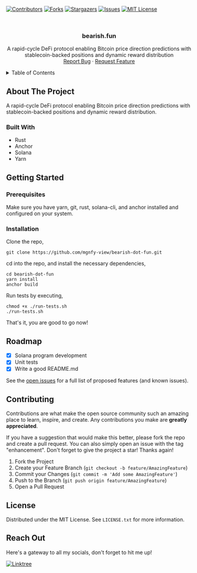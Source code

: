 <!-- PROJECT SHIELDS -->

[![Contributors][contributors-shield]][contributors-url]
[![Forks][forks-shield]][forks-url]
[![Stargazers][stars-shield]][stars-url]
[![Issues][issues-shield]][issues-url]
[![MIT License][license-shield]][license-url]

<!-- PROJECT LOGO -->
<br />
<div align="center">
  <h3 align="center">bearish.fun</h3>

  <p align="center">
    A rapid-cycle DeFi protocol enabling Bitcoin price direction predictions with stablecoin-backed positions and dynamic reward distribution
    <br />
    <a href="https://github.com/mgnfy-view/bearish-dot-fun/issues/new?labels=bug&template=bug-report---.md">Report Bug</a>
    ·
    <a href="https://github.com/mgnfy-view/bearish-dot-fun/issues/new?labels=enhancement&template=feature-request---.md">Request Feature</a>
  </p>
</div>

<!-- TABLE OF CONTENTS -->
<details>
  <summary>Table of Contents</summary>
  <ol>
    <li>
      <a href="#about-the-project">About The Project</a>
      <ul>
        <li><a href="#built-with">Built With</a></li>
      </ul>
    </li>
    <li>
      <a href="#getting-started">Getting Started</a>
      <ul>
        <li><a href="#prerequisites">Prerequisites</a></li>
        <li><a href="#installation">Installation</a></li>
      </ul>
    </li>
    <li><a href="#roadmap">Roadmap</a></li>
    <li><a href="#contributing">Contributing</a></li>
    <li><a href="#license">License</a></li>
    <li><a href="#contact">Contact</a></li>
  </ol>
</details>

<!-- ABOUT THE PROJECT -->

## About The Project

A rapid-cycle DeFi protocol enabling Bitcoin price direction predictions with stablecoin-backed positions and dynamic reward distribution.

### Built With

-   Rust
-   Anchor
-   Solana
-   Yarn

<!-- GETTING STARTED -->

## Getting Started

### Prerequisites

Make sure you have yarn, git, rust, solana-cli, and anchor installed and configured on your system.

### Installation

Clone the repo,

```shell
git clone https://github.com/mgnfy-view/bearish-dot-fun.git
```

cd into the repo, and install the necessary dependencies,

```shell
cd bearish-dot-fun
yarn install
anchor build
```

Run tests by executing,

```shell
chmod +x ./run-tests.sh
./run-tests.sh
```

That's it, you are good to go now!

<!-- ROADMAP -->

## Roadmap

-   [x] Solana program development
-   [x] Unit tests
-   [x] Write a good README.md

See the [open issues](https://github.com/mgnfy-view/bearish-dot-fun/issues) for a full list of proposed features (and known issues).

<!-- CONTRIBUTING -->

## Contributing

Contributions are what make the open source community such an amazing place to learn, inspire, and create. Any contributions you make are **greatly appreciated**.

If you have a suggestion that would make this better, please fork the repo and create a pull request. You can also simply open an issue with the tag "enhancement".
Don't forget to give the project a star! Thanks again!

1. Fork the Project
2. Create your Feature Branch (`git checkout -b feature/AmazingFeature`)
3. Commit your Changes (`git commit -m 'Add some AmazingFeature'`)
4. Push to the Branch (`git push origin feature/AmazingFeature`)
5. Open a Pull Request

<!-- LICENSE -->

## License

Distributed under the MIT License. See `LICENSE.txt` for more information.

<!-- CONTACT -->

## Reach Out

Here's a gateway to all my socials, don't forget to hit me up!

[![Linktree](https://img.shields.io/badge/linktree-1de9b6?style=for-the-badge&logo=linktree&logoColor=white)][linktree-url]

<!-- MARKDOWN LINKS & IMAGES -->
<!-- https://www.markdownguide.org/basic-syntax/#reference-style-links -->

[contributors-shield]: https://img.shields.io/github/contributors/mgnfy-view/bearish-dot-fun.svg?style=for-the-badge
[contributors-url]: https://github.com/mgnfy-view/bearish-dot-fun/graphs/contributors
[forks-shield]: https://img.shields.io/github/forks/mgnfy-view/bearish-dot-fun.svg?style=for-the-badge
[forks-url]: https://github.com/mgnfy-view/bearish-dot-fun/network/members
[stars-shield]: https://img.shields.io/github/stars/mgnfy-view/bearish-dot-fun.svg?style=for-the-badge
[stars-url]: https://github.com/mgnfy-view/bearish-dot-fun/stargazers
[issues-shield]: https://img.shields.io/github/issues/mgnfy-view/bearish-dot-fun.svg?style=for-the-badge
[issues-url]: https://github.com/mgnfy-view/bearish-dot-fun/issues
[license-shield]: https://img.shields.io/github/license/mgnfy-view/bearish-dot-fun.svg?style=for-the-badge
[license-url]: https://github.com/mgnfy-view/bearish-dot-fun/blob/master/LICENSE.txt
[linktree-url]: https://linktr.ee/mgnfy.view
